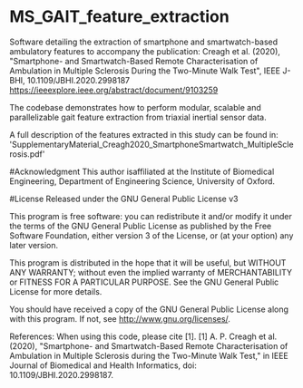 # MS_GAIT_feature_extraction
Software detailing the extraction of smartphone and smartwatch-based ambulatory features to accompany the publication: Creagh et al. (2020), "Smartphone- and Smartwatch-Based Remote Characterisation of Ambulation in Multiple Sclerosis During the Two-Minute Walk Test", IEEE J-BHI, 10.1109/JBHI.2020.2998187
https://ieeexplore.ieee.org/abstract/document/9103259 

The codebase demonstrates how to perform modular, scalable and parallelizable gait feature extraction from triaxial inertial sensor data. 



A full description of the features extracted in this study can be found in:
'SupplementaryMaterial_Creagh2020_SmartphoneSmartwatch_MultipleSclerosis.pdf'

#Acknowledgment
This author isaffiliated at the Institute of Biomedical Engineering, Department of Engineering Science, University of Oxford.

#License
Released under the GNU General Public License v3

This program is free software: you can redistribute it and/or modify it under the terms of the GNU General Public License as published by the Free Software Foundation, either version 3 of the License, or (at your option) any later version.

This program is distributed in the hope that it will be useful, but WITHOUT ANY WARRANTY; without even the implied warranty of MERCHANTABILITY or FITNESS FOR A PARTICULAR PURPOSE. See the GNU General Public License for more details.

You should have received a copy of the GNU General Public License along with this program. If not, see http://www.gnu.org/licenses/.

References:
When using this code, please cite [1].
[1]   A. P. Creagh et al. (2020), "Smartphone- and Smartwatch-Based Remote Characterisation of Ambulation in Multiple Sclerosis during the Two-Minute Walk Test," in IEEE Journal of Biomedical and Health Informatics, doi: 10.1109/JBHI.2020.2998187.

